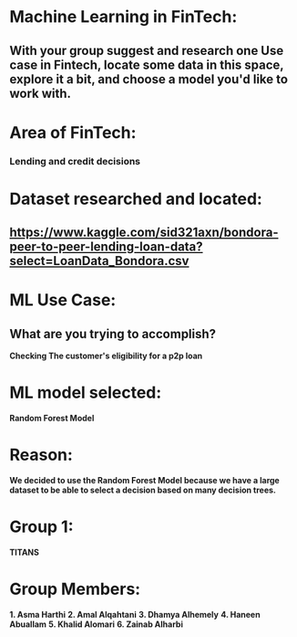 # Machine Learning in FinTech:
## With your group suggest and research one Use case in Fintech, locate some data in this space, explore it a bit, and choose a model you'd like to work with.
# Area of FinTech:
### Lending and credit decisions
 
# Dataset researched and located:
## https://www.kaggle.com/sid321axn/bondora-peer-to-peer-lending-loan-data?select=LoanData_Bondora.csv
 
# ML Use Case:
## What are you trying to accomplish?
**Checking The customer's eligibility for  a p2p loan**
 
# ML model selected:
**Random Forest Model**
 
# Reason:
**We decided to use the Random Forest Model because we have a large dataset to be able to select a decision based on many decision trees.**
# Group 1:
 **TITANS** 
# Group Members:
 **1. Asma Harthi**
 **2. Amal Alqahtani**
 **3. Dhamya Alhemely**
 **4. Haneen Abuallam**
 **5. Khalid Alomari**
 **6. Zainab Alharbi**
 
 


